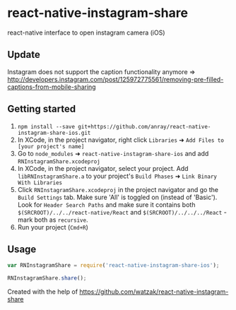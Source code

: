 # react-native-instagram-share
react-native interface to open instagram camera (iOS)


## Update
Instagram does not support the caption functionality anymore
=> http://developers.instagram.com/post/125972775561/removing-pre-filled-captions-from-mobile-sharing


## Getting started

1. `npm install --save git+https://github.com/anray/react-native-instagram-share-ios.git`
2. In XCode, in the project navigator, right click `Libraries` ➜ `Add Files to [your project's name]`
3. Go to `node_modules` ➜ `react-native-instagram-share-ios` and add `RNInstagramShare.xcodeproj`
4. In XCode, in the project navigator, select your project. Add `libRNInstagramShare.a` to your project's `Build Phases` ➜ `Link Binary With Libraries`
5. Click `RNInstagramShare.xcodeproj` in the project navigator and go the `Build Settings` tab. Make sure 'All' is toggled on (instead of 'Basic'). Look for `Header Search Paths` and make sure it contains both `$(SRCROOT)/../../react-native/React` and `$(SRCROOT)/../../../React` - mark both as `recursive`.
6. Run your project (`Cmd+R`)


## Usage

```javascript
var RNInstagramShare = require('react-native-instagram-share-ios');

RNInstagramShare.share();
```

Created with the help of https://github.com/watzak/react-native-instagram-share
